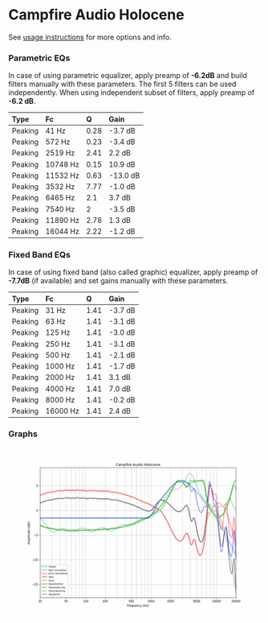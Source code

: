 # Campfire Audio Holocene
See [usage instructions](https://github.com/jaakkopasanen/AutoEq#usage) for more options and info.

### Parametric EQs
In case of using parametric equalizer, apply preamp of **-6.2dB** and build filters manually
with these parameters. The first 5 filters can be used independently.
When using independent subset of filters, apply preamp of **-6.2 dB**.

| Type    | Fc       |    Q | Gain     |
|:--------|:---------|:-----|:---------|
| Peaking | 41 Hz    | 0.28 | -3.7 dB  |
| Peaking | 572 Hz   | 0.23 | -3.4 dB  |
| Peaking | 2519 Hz  | 2.41 | 2.2 dB   |
| Peaking | 10748 Hz | 0.15 | 10.9 dB  |
| Peaking | 11532 Hz | 0.63 | -13.0 dB |
| Peaking | 3532 Hz  | 7.77 | -1.0 dB  |
| Peaking | 6465 Hz  | 2.1  | 3.7 dB   |
| Peaking | 7540 Hz  | 2    | -3.5 dB  |
| Peaking | 11890 Hz | 2.78 | 1.3 dB   |
| Peaking | 16044 Hz | 2.22 | -1.2 dB  |

### Fixed Band EQs
In case of using fixed band (also called graphic) equalizer, apply preamp of **-7.7dB**
(if available) and set gains manually with these parameters.

| Type    | Fc       |    Q | Gain    |
|:--------|:---------|:-----|:--------|
| Peaking | 31 Hz    | 1.41 | -3.7 dB |
| Peaking | 63 Hz    | 1.41 | -3.1 dB |
| Peaking | 125 Hz   | 1.41 | -3.0 dB |
| Peaking | 250 Hz   | 1.41 | -3.1 dB |
| Peaking | 500 Hz   | 1.41 | -2.1 dB |
| Peaking | 1000 Hz  | 1.41 | -1.7 dB |
| Peaking | 2000 Hz  | 1.41 | 3.1 dB  |
| Peaking | 4000 Hz  | 1.41 | 7.0 dB  |
| Peaking | 8000 Hz  | 1.41 | -0.2 dB |
| Peaking | 16000 Hz | 1.41 | 2.4 dB  |

### Graphs
![](./Campfire%20Audio%20Holocene.png)